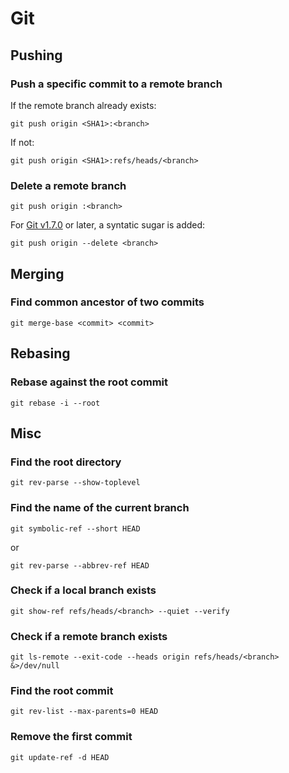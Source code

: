# Git

## Pushing

### Push a specific commit to a remote branch

If the remote branch already exists:
```
git push origin <SHA1>:<branch>
```

If not:
```
git push origin <SHA1>:refs/heads/<branch>
```

### Delete a remote branch

```
git push origin :<branch>
```

For [Git v1.7.0](https://github.com/gitster/git/blob/master/Documentation/RelNotes/1.7.0.txt) or later, a syntatic sugar is added:
```
git push origin --delete <branch>
```

## Merging

### Find common ancestor of two commits
```
git merge-base <commit> <commit>
```

## Rebasing

### Rebase against the root commit

```
git rebase -i --root
```

## Misc

### Find the root directory

```
git rev-parse --show-toplevel
```

### Find the name of the current branch

```
git symbolic-ref --short HEAD
```

or

```
git rev-parse --abbrev-ref HEAD
```

### Check if a local branch exists
```
git show-ref refs/heads/<branch> --quiet --verify
```

### Check if a remote branch exists
```
git ls-remote --exit-code --heads origin refs/heads/<branch> &>/dev/null
```

### Find the root commit
```
git rev-list --max-parents=0 HEAD
```

### Remove the first commit
```
git update-ref -d HEAD
```
